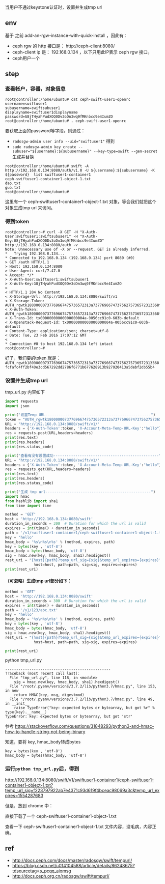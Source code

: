 
当用户不通过keystone认证时，设置并生成tmp url

## env

基于 之前 add-an-rgw-instance-with-quick-install ，因此有：

- ceph rgw 的 http 接口是： http://ceph-client:8080/
- ceph-client ip 是： 192.168.0.134 ，以下只用此IP表示 ceph rgw 接口。
- ceph用户一个


## step

### 查看帐户，容器，对象信息

```
root@controller:/home/ubuntu# cat ceph-swift-user1-openrc
username=swiftuser1
subusername=swiftsubuser1
displayname=swiftuser1displayname
password=G8jTHyahPudXOQ0Dv3oDn3wq9fMKnbcc9e4IumZO
root@controller:/home/ubuntu# . ceph-swift-user1-openrc
```

要获取上面的password等字段，则通过：

- `radosgw-admin user info --uid="swiftuser1"` 得到
- `sudo radosgw-admin key create --subuser="${username}:${subusername}" --key-type=swift --gen-secret` 生成并替换


```
root@controller:/home/ubuntu# swift -A http://192.168.0.134:8080/auth/v1.0 -U ${username}:${subusername} -K ${password}  list swiftuser1-container1
ceph-swiftuser1-container1-object-1.txt
dao.txt
guo.txt
root@controller:/home/ubuntu# 
```

这里有一个 ceph-swiftuser1-container1-object-1.txt 对象，等会我们就把这个对象生成tmp url 来访问。

### 得到token

```
root@controller:~# curl -X GET -H "X-Auth-User:swiftuser1:swiftsubuser1" -H "X-Auth-Key:G8jTHyahPudXOQ0Dv3oDn3wq9fMKnbcc9e4IumZO"  http://192.168.0.134:8080/auth -v
Note: Unnecessary use of -X or --request, GET is already inferred.
*   Trying 192.168.0.134...
* Connected to 192.168.0.134 (192.168.0.134) port 8080 (#0)
> GET /auth HTTP/1.1
> Host: 192.168.0.134:8080
> User-Agent: curl/7.47.0
> Accept: */*
> X-Auth-User:swiftuser1:swiftsubuser1
> X-Auth-Key:G8jTHyahPudXOQ0Dv3oDn3wq9fMKnbcc9e4IumZO
> 
< HTTP/1.1 204 No Content
< X-Storage-Url: http://192.168.0.134:8080/swift/v1
< X-Storage-Token: AUTH_rgwtk18000000737769667475736572313a737769667473756275736572313568fcfafc4ff2bf40e3cd567292dd2786f6771b677628913b927020413a5debf2db55b4
< X-Auth-Token: AUTH_rgwtk18000000737769667475736572313a737769667473756275736572313568fcfafc4ff2bf40e3cd567292dd2786f6771b677628913b927020413a5debf2db55b4
< X-Trans-Id: tx00000000000000000004a-0056cc91c0-603b-default
< X-Openstack-Request-Id: tx00000000000000000004a-0056cc91c0-603b-default
< Content-Type: application/json; charset=utf-8
< Date: Tue, 23 Feb 2016 17:07:12 GMT
< 
* Connection #0 to host 192.168.0.134 left intact
root@controller:~# 
```

好了，我们要的token 就是： `AUTH_rgwtk18000000737769667475736572313a737769667473756275736572313568fcfafc4ff2bf40e3cd567292dd2786f6771b677628913b927020413a5debf2db55b4`

### 设置并生成tmp url

tmp_url.py 内容如下

```python
import requests
import json

print("设置Temp URL------------------------------------------------")
token = "AUTH_rgwtk18000000737769667475736572313a737769667473756275736572313568fcfafc4ff2bf40e3cd567292dd2786f6771b677628913b927020413a5debf2db55b4"
URL = 'http://192.168.0.134:8080/swift/v1/'
headers = {'X-Auth-Token':token, 'X-Account-Meta-Temp-URL-Key':"hello"}
res = requests.post(URL,headers=headers)
print(res.text)
print(res.headers)
print(res.status_code)

print("查看有没有设置成功------------------------------------------------")
URL = 'http://192.168.0.134:8080/swift/v1/'
headers = {'X-Auth-Token':token, 'X-Account-Meta-Temp-URL-Key':"hello"}
res = requests.get(URL,headers=headers)
print(res.text)
print(res.headers)
print(res.status_code)

print("生成 tmp url------------------------------------------------")
import hmac
from hashlib import sha1
from time import time

method = 'GET'
host = 'http://192.168.0.134:8080/swift'
duration_in_seconds = 300  # Duration for which the url is valid
expires = int(time() + duration_in_seconds)
path = '/v1/swiftuser1-container1/ceph-swiftuser1-container1-object-1.txt'
key = 'hello'
hmac_body = '%s\n%s\n%s' % (method, expires, path)
key = bytes(key , 'utf-8')
hmac_body = bytes(hmac_body, 'utf-8')
sig = hmac.new(key, hmac_body, sha1).hexdigest()
rest_uri = "{host}{path}?temp_url_sig={sig}&temp_url_expires={expires}".format(
             host=host, path=path, sig=sig, expires=expires)
print(rest_uri)
```

#### （可忽略）生成tmp url部分如下：

```python
method = 'GET'
host = 'http://192.168.0.134:8080/swift'
duration_in_seconds = 300  # Duration for which the url is valid
expires = int(time() + duration_in_seconds)
path = '/v1/123/abc.txt'
key = 'hello'
hmac_body = '%s\n%s\n%s' % (method, expires, path)
key = bytes(key , 'utf-8')
hmac_body = bytes(hmac_body, 'utf-8')
sig = hmac.new(key, hmac_body, sha1).hexdigest()
rest_uri = "{host}{path}?temp_url_sig={sig}&temp_url_expires={expires}".format(
             host=host, path=path, sig=sig, expires=expires)

print(rest_uri)
```

python tmp_url.py 

```
------------------------------------------------
Traceback (most recent call last):
  File "tmp_url.py", line 118, in <module>
    sig = hmac.new(key, hmac_body, sha1).hexdigest()
  File "/root/.pyenv/versions/3.7.2/lib/python3.7/hmac.py", line 153, in new
    return HMAC(key, msg, digestmod)
  File "/root/.pyenv/versions/3.7.2/lib/python3.7/hmac.py", line 49, in __init__
    raise TypeError("key: expected bytes or bytearray, but got %r" % type(key).__name__)
TypeError: key: expected bytes or bytearray, but got 'str'
```

参考 https://stackoverflow.com/questions/31848293/python3-and-hmac-how-to-handle-string-not-being-binary

知道，要将 key, hmac_body转成bytes

```
key = bytes(key , 'utf-8')
hmac_body = bytes(hmac_body, 'utf-8')
```

### 运行`python tmp_url.py`后，得到 

http://192.168.0.134:8080/swift/v1/swiftuser1-container1/ceph-swiftuser1-container1-object-1.txt?temp_url_sig=f223797922ab7e4371c93d619f4bceac98069a3c&temp_url_expires=1554287683

但是，放到 chrome 中：

直接下载了一个 ceph-swiftuser1-container1-object-1.txt 

查看一下 ceph-swiftuser1-container1-object-1.txt 文件内容，没毛病，内容正确。


## ref
- http://docs.ceph.com/docs/master/radosgw/swift/tempurl/
- https://blog.csdn.net/u014104588/article/details/86248675?tdsourcetag=s_pcqq_aiomsg
- http://docs.ceph.org.cn/radosgw/swift/tempurl/